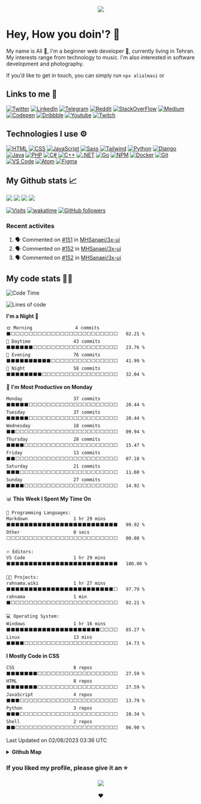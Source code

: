 <div align='center'>
<a href="https://github.com/alialmasi"><img src="https://readme-typing-svg.demolab.com?font=Cascadia+Code&size=28&duration=2700&pause=750&color=fe6e96&background=282a36&center=true&vCenter=true&width=550&height=60&lines=Ali+Almasi;Computer+science+student;Beginner+web+developer;Rookie+software+developer"></a>
</div>

# Hey, How you doin'? 👋

My name is Ali 🤠, I'm a beginner web developer 🌱, currently living in Tehran. My interests range from technology to music. I'm also interested in software development and photography.

If you’d like to get in touch, you can simply run `npx alialmasi` or

## Links to me 🔗

[![Twitter](https://img.shields.io/badge/Twitter-1DA1F2?logo=Twitter&logoColor=white)](https://twitter.com/a710almasi)
[![LinkedIn](https://img.shields.io/badge/LinkedIn-0A66C2?logo=LinkedIn&logoColor=white)](https://linkedin.com/in/alialmasi)
[![Telegram](https://img.shields.io/badge/Telegram-26A5E4?logo=Telegram&logoColor=white)](https://t.me/al1almasi)
[![Reddit](https://img.shields.io/badge/Reddit-FF4500?logo=Reddit&logoColor=white)](https://reddit.com/user/alialmasi710)
[![StackOverFlow](https://img.shields.io/badge/StackOverFlow-F58025?logo=Stack%20Overflow&logoColor=white)](https://stackoverflow.com/users/19498547/alialmasi)
[![Medium](https://img.shields.io/badge/Medium-000?logo=Medium&logoColor=white)](https://medium.com/@a710almasi)
[![Codepen](https://img.shields.io/badge/-Codepen-000?&logo=codepen)](https://codepen.io/alialmasi)
[![Dribbble](https://img.shields.io/badge/Dribbble-EA4C89?logo=Dribbble&logoColor=white)](https://dribbble.com/a710almasi)
[![Youtube](https://img.shields.io/badge/Youtube-FF0000?logo=Youtube&logoColor=white)](https://www.youtube.com/@al1almasi)
[![Twitch](https://img.shields.io/badge/Twitch-9146FF?logo=Twitch&logoColor=white)](https://www.twitch.tv/al1almasi)

## Technologies I use ⚙️

[![HTML](https://img.shields.io/badge/-HTML-E34F26?style=for-the-badge&&logo=html5&logoColor=white)](https://github.com/alialmasi)
[![CSS](https://img.shields.io/badge/-CSS-1572B6?style=for-the-badge&&logo=css3&logoColor=white)](https://github.com/alialmasi)
[![JavaScript](https://img.shields.io/badge/-JavaScript-f0db4f?style=for-the-badge&&logo=javascript&logoColor=white)](https://github.com/alialmasi)
[![Sass](https://img.shields.io/badge/-Sass-CC6699?style=for-the-badge&&logo=sass&logoColor=white)](https://github.com/alialmasi)
[![Tailwind](https://img.shields.io/badge/-Tailwind-06B6D4?style=for-the-badge&&logo=tailwindcss&logoColor=white)](https://github.com/alialmasi)
[![Python](https://img.shields.io/badge/-Python-3776AB?style=for-the-badge&&logo=python&logoColor=white)](https://github.com/alialmasi)
[![Django](https://img.shields.io/badge/-Django-092E20?style=for-the-badge&&logo=django&logoColor=white)](https://github.com/alialmasi)
[![Java](https://img.shields.io/badge/-Java-517f9d?style=for-the-badge&&logo=java&logoColor=white)](https://github.com/alialmasi)
[![PHP](https://img.shields.io/badge/-PHP-242938?style=for-the-badge&&logo=php&logoColor=white)](https://github.com/alialmasi)
[![C#](https://img.shields.io/badge/c%23-953cad.svg?style=for-the-badge&logo=c-sharp&logoColor=white)](https://github.com/alialmasi)
[![C++](https://img.shields.io/badge/c%2B%2B-00599c.svg?style=for-the-badge&logo=cplusplus&logoColor=white)](https://github.com/alialmasi)
[![.NET](https://img.shields.io/badge/.NET-512BD4.svg?style=for-the-badge&logo=dotnet&logoColor=white)](https://github.com/alialmasi)
[![Go](https://img.shields.io/badge/Go-00ADD8.svg?style=for-the-badge&logo=go&logoColor=white)](https://github.com/alialmasi)
[![NPM](https://img.shields.io/badge/-NPM-CB3837?style=for-the-badge&&logo=npm&logoColor=white)](https://github.com/alialmasi)
[![Docker](https://img.shields.io/badge/-Docker-2496ED?style=for-the-badge&&logo=docker&logoColor=white)](https://github.com/alialmasi)
[![Git](https://img.shields.io/badge/-Git-F05032?style=for-the-badge&&logo=git&logoColor=white)](https://github.com/alialmasi)
[![VS Code](https://img.shields.io/badge/-VS%20Code-007ACC?style=for-the-badge&logo=Visual%20Studio%20Code&logoColor=white)](https://github.com/alialmasi)
[![Atom](https://img.shields.io/badge/-Atom-75c687?style=for-the-badge&logo=atom&logoColor=white)](https://github.com/alialmasi)
[![Figma](https://img.shields.io/badge/-Figma-F24E1E?style=for-the-badge&logo=figma&logoColor=white)](https://github.com/alialmasi)


## My Github stats 📈

<a href='https://github.com/alialmasi'><img src="https://github-readme-stats.vercel.app/api?username=alialmasi&count_private=true&show_icons=true&theme=dracula" height=180em></a>
<a href='https://github.com/alialmasi'><img src="https://github-readme-stats.vercel.app/api/top-langs/?username=alialmasi&layout=compact&theme=dracula" height=180em></a>
<a href='https://github.com/alialmasi'><img src="https://github-readme-stats.vercel.app/api/wakatime?username=a710almasi&layout=compact&theme=dracula&range=all_time" height="180em"></a>
<a href='https://github.com/alialmasi'><img src="https://github-profile-trophy.vercel.app/?username=alialmasi&margin-w=5&margin-h=5&column=3&theme=dracula"></a>

[![Visits](https://hits.seeyoufarm.com/api/count/incr/badge.svg?url=https%3A%2F%2Fgithub.com%2Falialmasi%2Falialmasi&count_bg=%23000&title_bg=%23171717&icon=github.svg&icon_color=%23FFFFFF&title=Visits&edge_flat=false)](https://github.com/alialmasi) [![wakatime](https://wakatime.com/badge/user/42515572-c36c-44b6-9997-0a755ff94018.svg)](https://wakatime.com/@a710almasi) [![GitHub followers](https://img.shields.io/github/followers/alialmasi)](https://github.com/alialmasi)

### Recent activites
<!--START_SECTION:activity-->
1. 🗣 Commented on [#151](https://github.com/MHSanaei/3x-ui/issues/151) in [MHSanaei/3x-ui](https://github.com/MHSanaei/3x-ui)
2. 🗣 Commented on [#152](https://github.com/MHSanaei/3x-ui/issues/152) in [MHSanaei/3x-ui](https://github.com/MHSanaei/3x-ui)
3. 🗣 Commented on [#152](https://github.com/MHSanaei/3x-ui/issues/152) in [MHSanaei/3x-ui](https://github.com/MHSanaei/3x-ui)
<!--END_SECTION:activity-->

## My code stats 👨‍💻

<!--START_SECTION:waka-->
![Code Time](http://img.shields.io/badge/Code%20Time-32%20hrs%2033%20mins-blue)

![Lines of code](https://img.shields.io/badge/From%20Hello%20World%20I%27ve%20Written-282.8%20thousand%20lines%20of%20code-blue)

**I'm a Night 🦉** 

```text
🌞 Morning                4 commits           ⬛⬜⬜⬜⬜⬜⬜⬜⬜⬜⬜⬜⬜⬜⬜⬜⬜⬜⬜⬜⬜⬜⬜⬜⬜   02.21 % 
🌆 Daytime                43 commits          ⬛⬛⬛⬛⬛⬛⬜⬜⬜⬜⬜⬜⬜⬜⬜⬜⬜⬜⬜⬜⬜⬜⬜⬜⬜   23.76 % 
🌃 Evening                76 commits          ⬛⬛⬛⬛⬛⬛⬛⬛⬛⬛⬜⬜⬜⬜⬜⬜⬜⬜⬜⬜⬜⬜⬜⬜⬜   41.99 % 
🌙 Night                  58 commits          ⬛⬛⬛⬛⬛⬛⬛⬛⬜⬜⬜⬜⬜⬜⬜⬜⬜⬜⬜⬜⬜⬜⬜⬜⬜   32.04 % 
```
📅 **I'm Most Productive on Monday** 

```text
Monday                   37 commits          ⬛⬛⬛⬛⬛⬜⬜⬜⬜⬜⬜⬜⬜⬜⬜⬜⬜⬜⬜⬜⬜⬜⬜⬜⬜   20.44 % 
Tuesday                  37 commits          ⬛⬛⬛⬛⬛⬜⬜⬜⬜⬜⬜⬜⬜⬜⬜⬜⬜⬜⬜⬜⬜⬜⬜⬜⬜   20.44 % 
Wednesday                18 commits          ⬛⬛⬜⬜⬜⬜⬜⬜⬜⬜⬜⬜⬜⬜⬜⬜⬜⬜⬜⬜⬜⬜⬜⬜⬜   09.94 % 
Thursday                 28 commits          ⬛⬛⬛⬛⬜⬜⬜⬜⬜⬜⬜⬜⬜⬜⬜⬜⬜⬜⬜⬜⬜⬜⬜⬜⬜   15.47 % 
Friday                   13 commits          ⬛⬛⬜⬜⬜⬜⬜⬜⬜⬜⬜⬜⬜⬜⬜⬜⬜⬜⬜⬜⬜⬜⬜⬜⬜   07.18 % 
Saturday                 21 commits          ⬛⬛⬛⬜⬜⬜⬜⬜⬜⬜⬜⬜⬜⬜⬜⬜⬜⬜⬜⬜⬜⬜⬜⬜⬜   11.60 % 
Sunday                   27 commits          ⬛⬛⬛⬛⬜⬜⬜⬜⬜⬜⬜⬜⬜⬜⬜⬜⬜⬜⬜⬜⬜⬜⬜⬜⬜   14.92 % 
```


📊 **This Week I Spent My Time On** 

```text
💬 Programming Languages: 
Markdown                 1 hr 29 mins        ⬛⬛⬛⬛⬛⬛⬛⬛⬛⬛⬛⬛⬛⬛⬛⬛⬛⬛⬛⬛⬛⬛⬛⬛⬛   99.92 % 
Other                    0 secs              ⬜⬜⬜⬜⬜⬜⬜⬜⬜⬜⬜⬜⬜⬜⬜⬜⬜⬜⬜⬜⬜⬜⬜⬜⬜   00.08 % 

🔥 Editors: 
VS Code                  1 hr 29 mins        ⬛⬛⬛⬛⬛⬛⬛⬛⬛⬛⬛⬛⬛⬛⬛⬛⬛⬛⬛⬛⬛⬛⬛⬛⬛   100.00 % 

🐱‍💻 Projects: 
rahnama.wiki             1 hr 27 mins        ⬛⬛⬛⬛⬛⬛⬛⬛⬛⬛⬛⬛⬛⬛⬛⬛⬛⬛⬛⬛⬛⬛⬛⬛⬜   97.79 % 
rahnama                  1 min               ⬛⬜⬜⬜⬜⬜⬜⬜⬜⬜⬜⬜⬜⬜⬜⬜⬜⬜⬜⬜⬜⬜⬜⬜⬜   02.21 % 

💻 Operating System: 
Windows                  1 hr 16 mins        ⬛⬛⬛⬛⬛⬛⬛⬛⬛⬛⬛⬛⬛⬛⬛⬛⬛⬛⬛⬛⬛⬜⬜⬜⬜   85.27 % 
Linux                    13 mins             ⬛⬛⬛⬛⬜⬜⬜⬜⬜⬜⬜⬜⬜⬜⬜⬜⬜⬜⬜⬜⬜⬜⬜⬜⬜   14.73 % 
```

**I Mostly Code in CSS** 

```text
CSS                      8 repos             ⬛⬛⬛⬛⬛⬛⬛⬜⬜⬜⬜⬜⬜⬜⬜⬜⬜⬜⬜⬜⬜⬜⬜⬜⬜   27.59 % 
HTML                     8 repos             ⬛⬛⬛⬛⬛⬛⬛⬜⬜⬜⬜⬜⬜⬜⬜⬜⬜⬜⬜⬜⬜⬜⬜⬜⬜   27.59 % 
JavaScript               4 repos             ⬛⬛⬛⬜⬜⬜⬜⬜⬜⬜⬜⬜⬜⬜⬜⬜⬜⬜⬜⬜⬜⬜⬜⬜⬜   13.79 % 
Python                   3 repos             ⬛⬛⬛⬜⬜⬜⬜⬜⬜⬜⬜⬜⬜⬜⬜⬜⬜⬜⬜⬜⬜⬜⬜⬜⬜   10.34 % 
Shell                    2 repos             ⬛⬛⬜⬜⬜⬜⬜⬜⬜⬜⬜⬜⬜⬜⬜⬜⬜⬜⬜⬜⬜⬜⬜⬜⬜   06.90 % 
```




 Last Updated on 02/06/2023 03:36 UTC
<!--END_SECTION:waka-->

<details close="true">
  <summary><b>Github Map</b></summary><div align="center"
 <a href="https://github.com/alialmasi"><img src="https://raw.githubusercontent.com/AliAlmasi/AliAlmasi/main/profile-3d-contrib/profile-gitblock.svg" width=700></a></div>
</details>

### If you liked my profile, please give it an ⭐
<div align="center">
<a href="https://github.com/alialmasi"><img src="https://avatars.githubusercontent.com/u/87055424" width=48></a>
 
❤️
</div>
